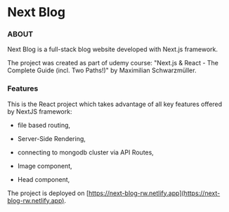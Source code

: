 # Next Blog

### ABOUT

Next Blog is a full-stack blog website developed with Next.js framework.

The project was created as part of udemy course: "Next.js & React - The Complete Guide (incl. Two Paths!)" by Maximilian Schwarzmüller.

### Features

This is the React project which takes advantage of all key features offered by NextJS framework: 

- file based routing,

- Server-Side Rendering,

- connecting to mongodb cluster via API Routes,

- Image component,

- Head component,

The project is deployed on [https://next-blog-rw.netlify.app](https://next-blog-rw.netlify.app).
